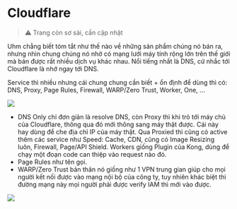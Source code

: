 # Cloudflare

> ⚠️ Trang còn sơ sài, cần cập nhật

Uhm chẳng biết tóm tắt như thế nào về những sản phẩm chúng nó bán ra, nhưng nhìn chung chúng nó nhờ có mạng lưới máy tính rộng lớn trên thế giới mà bán được rất nhiều dịch vụ khác nhau. Nổi tiếng nhất là DNS, cứ nhắc tới Cloudflare là nhớ ngay tới DNS.

Service thì nhiều nhưng cái chung chung cần biết + ổn định để dùng thì có: DNS, Proxy, Page Rules, Firewall, WARP/Zero Trust, Worker, One, ...

![](/assets/cf-1.png)

- DNS Only chỉ đơn giản là resolve DNS, còn Proxy thì khi trỏ tới máy chủ của Cloudflare, thông qua đó mới thông sang máy thật được. Cái này hay dùng để che địa chỉ IP của máy thật.
  Qua Proxied thì cũng có active thêm các service như Speed: Cache, CDN, cũng có Image Resizing luôn, Firewall, Page/API Shield.
  Workers giống Plugin của Kong, dùng để chạy một đoạn code can thiệp vào request nào đó.
- Page Rules như tên gọi.
- WARP/Zero Trust bản thân nó giống như 1 VPN trung gian giúp cho mọi người kết nối được vào mạng nội bộ của công ty, tuy nhiên khác biệt thì đường mạng này mọi người phải được verify IAM thì mới vào được.

![](/assets/cf-2.png)
